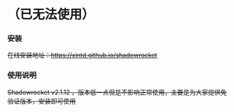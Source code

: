 

# **（已无法使用）**



### ~~安装~~

~~在线安装地址：https://xintd.github.io/shadowrocket~~

### ~~使用说明~~

~~Shadowrocket v2.1.12 ，版本低一点但是不影响正常使用，主要是为大家提供免验证版本，安装即可使用~~
